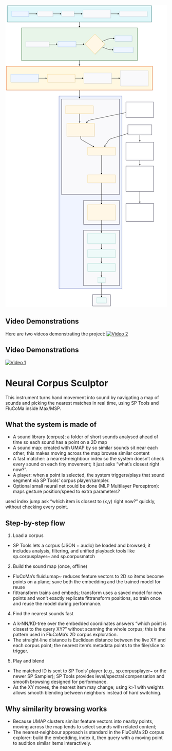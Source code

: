 <div align="center">
    <img src="Mermaid Chart - Create complex, visual diagrams with text. A smarter way of creating diagrams.-2025-08-13-160303.svg" alt="Mermaid Chart" width="2000">
</div>



## Video Demonstrations


Here are two videos demonstrating the project:
[![Video 2](https://img.youtube.com/vi/JtPypMQWIvg/maxresdefault.jpg)](https://www.youtube.com/watch?v=JtPypMQWIvg)

 ## Video Demonstrations
[![Video 1](https://img.youtube.com/vi/NQOicRW4z3Q/default.jpg)](https://www.youtube.com/watch?v=NQOicRW4z3Q)



# Neural Corpus Sculptor  

This instrument turns hand movement into sound by navigating a map of sounds and picking the nearest matches in real time, using SP Tools and FluCoMa inside Max/MSP. 

## What the system is made of
- A sound library (corpus): a folder of short sounds analysed ahead of time so each sound has a point on a 2D map
- A sound map: created with UMAP by so similar sounds sit near each other; this makes moving across the map browse similar content 
- A fast matcher: a nearest‑neighbour index so the system doesn’t check every sound on each tiny movement; it just asks “what’s closest right now?”. 
- A player: when a point is selected, the system triggers/plays that sound segment via SP Tools’ corpus player/sampler. 
- Optional small neural net could be done (MLP Multilayer Perceptron): maps gesture position/speed to extra parameters?

used index jump ask “which item is closest to (x,y) right now?” quickly, without checking every point.
## Step-by-step flow
1) Load a corpus  
- SP Tools lets a corpus (JSON + audio) be loaded and browsed; it includes analysis, filtering, and unified playback tools like sp.corpusplayer~ and sp.corpusmatch  

2) Build the sound map (once, offline)  
- FluCoMa’s fluid.umap~ reduces feature vectors to 2D so items become points on a plane; save both the embedding and the trained model for reuse 
- fittransform trains and embeds; transform uses a saved model for new points and won’t exactly replicate fittransform positions, so train once and reuse the model during performance. 
 
4) Find the nearest sounds fast  
- A k‑NN/KD‑tree over the embedded coordinates answers “which point is closest to the query XY?” without scanning the whole corpus; this is the pattern used in FluCoMa’s 2D corpus exploration.
- The straight‑line distance is Euclidean distance between the live XY and each corpus point; the nearest item’s metadata points to the file/slice to trigger. 

5) Play and blend  
- The matched ID is sent to SP Tools’ player (e.g., sp.corpusplayer~ or the newer SP Sampler); SP Tools provides level/spectral compensation and smooth browsing designed for performance. 
- As the XY moves, the nearest item may change; using k>1 with weights allows smooth blending between neighbors instead of hard switching. 

 

## Why similarity browsing works
- Because UMAP clusters similar feature vectors into nearby points, moving across the map tends to select sounds with related content; 
- The nearest‑neighbour approach is standard in the FluCoMa 2D corpus explorer: build the embedding, index it, then query with a moving point to audition similar items interactively. 

 








 
